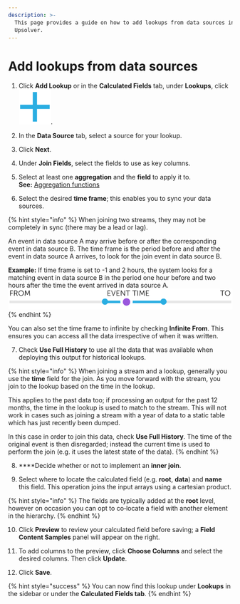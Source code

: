 ```yaml
---
description: >-
  This page provides a guide on how to add lookups from data sources in
  Upsolver.
---
```


# Add lookups from data sources

1. Click **Add Lookup** or in the **Calculated Fields** tab, under **Lookups**, click![](../../../../.gitbook/assets/screen-shot-2020-08-28-at-11.12.30-am.png).

2. In the **Data Source** tab, select a source for your lookup.

3. Click **Next**.

4. Under **Join Fields**, select the fields to use as key columns.

5. Select at least one **aggregation** and the **field** to apply it to.  
**See:** [Aggregation functions](../../../../getting-started/glossary/language-guide/functions/aggregation-functions.md)

6. Select the desired **time frame**; this enables you to sync your data sources. 

{% hint style="info" %}
When joining two streams, they may not be completely in sync \(there may be a lead or lag\). 

An event in data source A may arrive before or after the corresponding event in data source B. The time frame is the period before and after the event in data source A arrives, to look for the join event in data source B. 

**Example:** If time frame is set to -1 and 2 hours, the system looks for a matching event in data source B in the period one hour before and two hours after the time the event arrived in data source A. ![](../../../../.gitbook/assets/screen-shot-2020-08-28-at-11.53.23-am.png)
{% endhint %}

You can also set the time frame to infinite by checking **Infinite From**. This ensures you can access all the data irrespective of when it was written.

7. Check **Use Full History** to use all the data that was available when deploying this output for historical lookups. 

{% hint style="info" %}
When joining a stream and a lookup, generally you use the **time** field for the join. As you move forward with the stream, you join to the lookup based on the time in the lookup. 

This applies to the past data too; if processing an output for the past 12 months, the time in the lookup is used to match to the stream. This will not work in cases such as joining a stream with a year of data to a static table which has just recently been dumped. 

In this case in order to join this data, check **Use Full History**. The time of the original event is then disregarded; instead the current time is used to perform the join \(e.g. it uses the latest state of the data\).
{% endhint %}

8. ****Decide whether or not to implement an **inner join**.

9. Select where to locate the calculated field \(e.g. **root**, **data**\) and **name** this field. This operation joins the input arrays using a cartesian product.

{% hint style="info" %}
The fields are typically added at the **root** level, however on occasion you can opt to co‑locate a field with another element in the hierarchy.
{% endhint %}

10. Click **Preview** to review your calculated field before saving; a **Field Content Samples** panel will appear on the right.

11. To add columns to the preview, click **Choose Columns** and select the desired columns. Then click **Update**.

12. Click **Save**.

{% hint style="success" %}
You can now find this lookup under **Lookups** in the sidebar or under the **Calculated Fields tab**.
{% endhint %}

